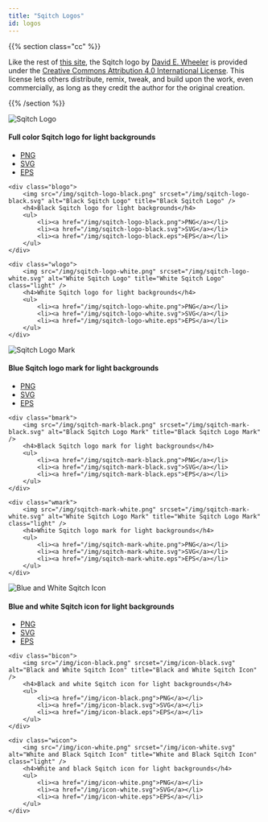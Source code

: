 ```yaml
---
title: "Sqitch Logos"
id: logos
---
```


{{% section class="cc" %}}

Like the rest of [this site], the Sqitch logo by [David E. Wheeler] is provided
under the [Creative Commons Attribution 4.0 International License][cc-by]. This license
lets others distribute, remix, tweak, and build upon the work, even
commercially, as long as they credit the author for the original creation.

[this site]: /site/
[David E. Wheeler]: https://github.com/theory/
[cc-by]: http://creativecommons.org/licenses/by/4.0/

{{% /section %}}

<section class="logo">
    <div class="clogo">
        <img src="/img/sqitch-logo.png" srcset="/img/sqitch-logo.svg" alt="Sqitch Logo" title="Sqitch Logo" />
        <h4>Full color Sqitch logo for light backgrounds</h4>
        <ul>
            <li><a href="/img/sqitch-logo.png">PNG</a></li>
            <li><a href="/img/sqitch-logo.svg">SVG</a></li>
            <li><a href="/img/sqitch-logo.eps">EPS</a></li>
        </ul>
    </div>

    <div class="blogo">
        <img src="/img/sqitch-logo-black.png" srcset="/img/sqitch-logo-black.svg" alt="Black Sqitch Logo" title="Black Sqitch Logo" />
        <h4>Black Sqitch logo for light backgrounds</h4>
        <ul>
            <li><a href="/img/sqitch-logo-black.png">PNG</a></li>
            <li><a href="/img/sqitch-logo-black.svg">SVG</a></li>
            <li><a href="/img/sqitch-logo-black.eps">EPS</a></li>
        </ul>
    </div>

    <div class="wlogo">
        <img src="/img/sqitch-logo-white.png" srcset="/img/sqitch-logo-white.svg" alt="White Sqitch Logo" title="White Sqitch Logo" class="light" />
        <h4>White Sqitch logo for light backgrounds</h4>
        <ul>
            <li><a href="/img/sqitch-logo-white.png">PNG</a></li>
            <li><a href="/img/sqitch-logo-white.svg">SVG</a></li>
            <li><a href="/img/sqitch-logo-white.eps">EPS</a></li>
        </ul>
    </div>
</section>

<section class="mark">
    <div class="cmark">
        <img src="/img/sqitch-mark.png" srcset="/img/sqitch-mark.svg" alt="Sqitch Logo Mark" title="Sqitch Logo Mark" />
        <h4>Blue Sqitch logo mark for light backgrounds</h4>
        <ul>
            <li><a href="/img/sqitch-mark.png">PNG</a></li>
            <li><a href="/img/sqitch-mark.svg">SVG</a></li>
            <li><a href="/img/sqitch-mark.eps">EPS</a></li>
        </ul>
    </div>

    <div class="bmark">
        <img src="/img/sqitch-mark-black.png" srcset="/img/sqitch-mark-black.svg" alt="Black Sqitch Logo Mark" title="Black Sqitch Logo Mark" />
        <h4>Black Sqitch logo mark for light backgrounds</h4>
        <ul>
            <li><a href="/img/sqitch-mark-black.png">PNG</a></li>
            <li><a href="/img/sqitch-mark-black.svg">SVG</a></li>
            <li><a href="/img/sqitch-mark-black.eps">EPS</a></li>
        </ul>
    </div>

    <div class="wmark">
        <img src="/img/sqitch-mark-white.png" srcset="/img/sqitch-mark-white.svg" alt="White Sqitch Logo Mark" title="White Sqitch Logo Mark" class="light" />
        <h4>White Sqitch logo mark for light backgrounds</h4>
        <ul>
            <li><a href="/img/sqitch-mark-white.png">PNG</a></li>
            <li><a href="/img/sqitch-mark-white.svg">SVG</a></li>
            <li><a href="/img/sqitch-mark-white.eps">EPS</a></li>
        </ul>
    </div>
</section>

<section class="icon">
    <div class="cicon">
        <img src="/img/icon.png" srcset="/img/icon.svg" alt="Blue and White Sqitch Icon" title="Blue and White Sqitch Icon" />
        <h4>Blue and white Sqitch icon for light backgrounds</h4>
        <ul>
            <li><a href="/img/icon.png">PNG</a></li>
            <li><a href="/img/icon.svg">SVG</a></li>
            <li><a href="/img/icon.eps">EPS</a></li>
        </ul>
    </div>

    <div class="bicon">
        <img src="/img/icon-black.png" srcset="/img/icon-black.svg" alt="Black and White Sqitch Icon" title="Black and White Sqitch Icon" />
        <h4>Black and white Sqitch icon for light backgrounds</h4>
        <ul>
            <li><a href="/img/icon-black.png">PNG</a></li>
            <li><a href="/img/icon-black.svg">SVG</a></li>
            <li><a href="/img/icon-black.eps">EPS</a></li>
        </ul>
    </div>

    <div class="wicon">
        <img src="/img/icon-white.png" srcset="/img/icon-white.svg" alt="White and Black Sqitch Icon" title="White and Black Sqitch Icon" class="light" />
        <h4>White and black Sqitch icon for light backgrounds</h4>
        <ul>
            <li><a href="/img/icon-white.png">PNG</a></li>
            <li><a href="/img/icon-white.svg">SVG</a></li>
            <li><a href="/img/icon-white.eps">EPS</a></li>
        </ul>
    </div>
</section>
